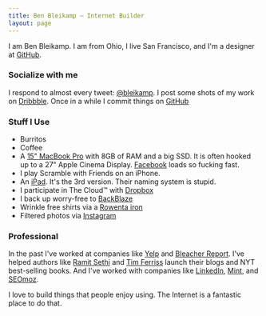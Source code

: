 ```yaml
---
title: Ben Bleikamp — Internet Builder
layout: page
---
```


I am Ben Bleikamp. I am from Ohio, I live San Francisco, and I'm a designer at
[GitHub](http://github.com).

### Socialize with me

I respond to almost every tweet: [@bleikamp](http://twitter.com/bleikamp). I post some shots of my work on [Dribbble](http://dribbbble.com/bleikamp). Once in a while I commit things on [GitHub](http://github.com/bleikamp)

### Stuff I Use

* Burritos
* Coffee
* A [15" MacBook Pro](http://apple.com) with 8GB of RAM and a big SSD. It is often hooked up
to a 27" Apple Cinema Display. [Facebook](http://facebook.com) loads so fucking fast.
* I play Scramble with Friends on an iPhone.
* An [iPad](http://apple.com/ipad). It's the 3rd version. Their naming system is stupid.
* I participate in The Cloud™ with [Dropbox](http://dropbox.com)
* I back up worry-free to [BackBlaze](http://backblaze.com)
* Wrinkle free shirts via a [Rowenta iron](http://www.amazon.com/Rowenta-DW8080-400-Hole-Stainless-Soleplate/dp/B00305H9U6/ref=sr_1_1?ie=UTF8&qid=1336728600&sr=8-1)
* Filtered photos via [Instagram](http://instagram.com)

### Professional

In the past I've worked at companies like [Yelp](http://yelp.com) and
[Bleacher Report](http://bleacherreport.com). I've helped authors like
[Ramit Sethi](http://iwillteachyoutoberich.com) and
[Tim Ferriss](http://fourhourworkweek.com) launch their blogs and NYT best-selling
books. And I've worked with companies like [LinkedIn](http://linkedin.com),
[Mint](http://mint.com), and [SEOmoz](http://seomoz.com).

I love to build things that people enjoy using. The Internet is a fantastic
place to do that.

